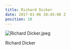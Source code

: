 ```yaml
---
title: Richard Dicker
date: 2017-01-06 20:45:00 Z
position: 10
---
```


![Richard Dicker.jpeg](/uploads/Richard%20Dicker.jpeg)

Richard Dicker
